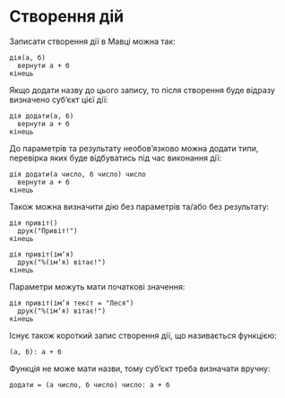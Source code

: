 # Створення дій

Записати створення дії в <subject>Мавці</subject> можна так:

```мавка
дія(а, б)
  вернути а + б
кінець
```

Якщо додати назву до цього запису, то після створення буде відразу визначено субʼєкт цієї дії:

```мавка
дія додати(а, б)
  вернути а + б
кінець
```

До параметрів та результату необовʼязково можна додати типи, перевірка яких буде відбуватись під час
виконання дії:

```мавка
дія додати(а число, б число) число
  вернути а + б
кінець
```

Також можна визначити дію без параметрів та/або без результату:

```мавка
дія привіт()
  друк("Привіт!")
кінець
```

```мавка
дія привіт(імʼя)
  друк("%(імʼя) вітає!")
кінець
```

Параметри можуть мати початкові значення:

```мавка
дія привіт(імʼя текст = "Леся")
  друк("%(імʼя) вітає!")
кінець
```

Існує також короткий запис створення дії, що називається функцією:

```мавка
(а, б): а + б
```

Функція не може мати назви, тому субʼєкт треба визначати вручну:

```мавка
додати = (а число, б число) число: а + б
```